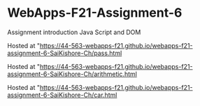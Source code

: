 # WebApps-F21-Assignment-6
Assignment introduction Java Script and DOM

Hosted at "https://44-563-webapps-f21.github.io/webapps-f21-assignment-6-SaiKishore-Ch/pass.html

Hosted at "https://44-563-webapps-f21.github.io/webapps-f21-assignment-6-SaiKishore-Ch/arithmetic.html

Hosted at "https://44-563-webapps-f21.github.io/webapps-f21-assignment-6-SaiKishore-Ch/car.html
